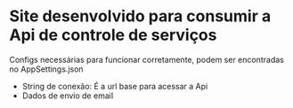 # Site desenvolvido para consumir a Api de controle de serviços

Configs necessárias para funcionar corretamente, podem ser encontradas no AppSettings.json
 * String de conexão: É a url base para acessar a Api
 * Dados de envio de email

